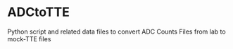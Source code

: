 # ADCtoTTE
Python script and related data files to convert ADC Counts Files from lab to mock-TTE files
